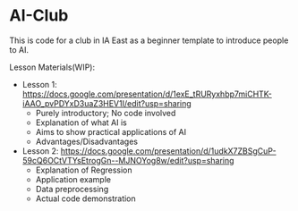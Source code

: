 # AI-Club
This is code for a club in IA East as a beginner template to introduce people to AI.

Lesson Materials(WIP):
- Lesson 1: https://docs.google.com/presentation/d/1exE_tRURyxhbp7miCHTK-iAAO_pvPDYxD3uaZ3HEV1I/edit?usp=sharing
  - Purely introductory; No code involved
  - Explanation of what AI is
  - Aims to show practical applications of AI
  - Advantages/Disadvantages
- Lesson 2: https://docs.google.com/presentation/d/1udkX7ZBSgCuP-59cQ6OCtVTYsEtrogGn--MJNOYog8w/edit?usp=sharing
  - Explanation of Regression
  - Application example
  - Data preprocessing
  - Actual code demonstration
  
